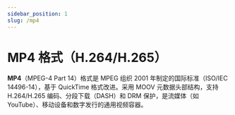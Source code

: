 ```yaml
---
sidebar_position: 1
slug: /mp4
---
```


# MP4 格式（H.264/H.265）

**MP4**（MPEG-4 Part 14）格式是 MPEG 组织 2001 年制定的国际标准（ISO/IEC 14496-14），基于 QuickTime 格式改进。采用 MOOV 元数据头部结构，支持 H.264/H.265 编码、分段下载（DASH）和 DRM 保护，是流媒体（如 YouTube）、移动设备和数字发行的通用视频容器。

